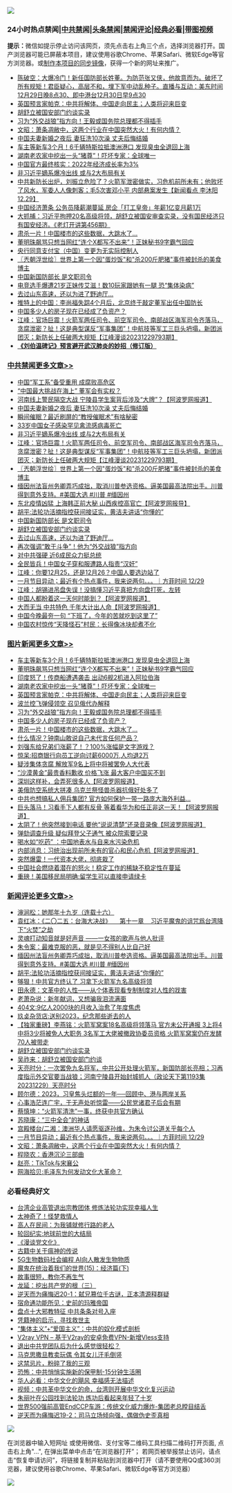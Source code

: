 ![](https://raw.githubusercontent.com/jsvpn/jsproxy/dev/64photo/fqnews-qr.jpg)

<div id="tt">
<h3>24小时热点禁闻|<a href="#%E4%B8%AD%E5%85%B1%E7%A6%81%E9%97%BB%E6%9B%B4%E5%A4%9A%E6%96%87%E7%AB%A0">中共禁闻</a>|<a href="#%E5%9B%BE%E7%89%87%E6%96%B0%E9%97%BB%E6%9B%B4%E5%A4%9A%E6%96%87%E7%AB%A0">头条禁闻</a>|<a href="#%E6%96%B0%E9%97%BB%E8%AF%84%E8%AE%BA%E6%9B%B4%E5%A4%9A%E6%96%87%E7%AB%A0">禁闻评论|<a href="#%E5%BF%85%E7%9C%8B%E7%BB%8F%E5%85%B8%E5%A5%BD%E6%96%87">经典必看</a>|<a href="https://fan1.xyz/3" target="_blank">带图视频</a></h3>
<div><b>提示：</b>微信如提示停止访问该网页，须先点击右上角三个点，选择浏览器打开。国产浏览器可能已屏蔽本项目，建议使用谷歌Chrome、苹果Safari、微软Edge等官方浏览器。或<a href="%E5%88%B6%E4%BD%9Cgit%E7%A6%81%E9%97%BB%E9%95%9C%E5%83%8F.md">制作本项目的同步镜像</a>，获得一个新的网址来推广。</div>
<ul>

<li><a href="/sohnews/20231230/1980921.md">陈破空：大爆冷门！新任国防部长姓董。为防范张又侠，他故意而为。破坏了所有规矩！君臣疑心，高层不和，埋下军中动乱种子。直播与互动：美东时间12月29日晚8点30、即中港台12月30日早9点30</a></li>
<li><a href="/topimagenews/20231230/1981063.md">英国预言家帕克：中共将解体、中国走向民主；人类将迎来巨变</a></li>
<li><a href="/comments/20231230/1979630.md">胡舒立被国安部门约谈实录</a></li>
<li><a href="/topimagenews/20231230/1981020.md">习为“外交战狼”指方向！王毅或国务院总理都不得插手</a></li>
<li><a href="/comments/20231230/1980922.md">文昭：萧条凋敝中，这两个行业在中国突然大火！有何内情？</a></li>
<li><a href="/cbnews/20231230/1981107.md">中国夫妻新婚之夜后 妻狂洗10次澡 丈夫后悔结婚</a></li>
<li><a href="/topimagenews/20231230/1981192.md">车主等新车3个月！6千辆特斯拉抵澳洲港口 发现臭虫全退回上海</a></li>
<li><a href="/topimagenews/20231230/1981136.md">湖南老农家中挖出一头“猪尊”！吓坏专家：全球唯一</a></li>
<li><a href="/headline/20231230/1980868.md">中国官方最终核实：2022年经济成长率为3%</a></li>
<li><a href="/cbnews/20231230/1981083.md">非习近平嫡系爆冷出线 或与2大布局有关</a></li>
<li><a href="/sohnews/20231230/1980948.md">中共新防长出炉，刘振立危险了？火箭军泄密做实，习危机前所未有；他败坏了风水，军委人人像刺客；毛5次害邓小平 内部悬案发生【新闻看点 李沐阳12.29】</a></li>
<li><a href="/baitai/20231230/1980874.md">中国经济萧条 公务员降薪潮蔓延 房企「打工皇帝」年薪1亿变月薪1万</a></li>
<li><a href="/sohnews/20231230/1981143.md">大抓捕：习近平拘押20名高级将领，胡舒立被国安审查实录，没有国民经济只有国安经济。《老灯开讲第456期》</a></li>
<li><a href="/topimagenews/20231230/1980979.md">肃杀一片！中国楼市的这些数据，大跳水了…</a></li>
<li><a href="/topimagenews/20231230/1981191.md">董明珠飙骂只想当网红“连个X都写不出来”！正妹秘书9字霸气回应</a></li>
<li><a href="/itnews/20231230/1981213.md">央行同意支付宝（中国）变更为无实际控制人</a></li>
<li><a href="/cbnews/20231230/1981079.md">〖兲朝浮世绘〗世界上第一个因&quot;蛋炒饭&quot;和&quot;杀200斤肥猪&quot;事件被封杀的美食博主</a></li>
<li><a href="/cbnews/20231230/1981035.md">中国新国防部长 是文职司令</a></li>
<li><a href="/cnnews/20231230/1981140.md">电竞选手爆遭21岁正妹传艾滋！数10玩家跟她有一腿 恐“集体染病”</a></li>
<li><a href="/cbnews/20231230/1980980.md">去过山东高速，还以为进了野迪厅…</a></li>
<li><a href="/headline/20231230/1980873.md">推特上的中国：李尚福失踪4个月后，北京终于敲定董军出任中国防长</a></li>
<li><a href="/topimagenews/20231230/1981019.md">中国多少人的房子现在已经成了负资产？</a></li>
<li><a href="/cbnews/20231230/1981082.md">江峰：官场巨震！火箭军两任司令、前空军司令、南部战区海军司令齐落马，贪腐泄密？扯！这是典型谋反“军事集团”！中航技等军工三巨头坍塌，新团派团灭；新防长上任破两大规矩【江峰漫谈20231229793期】</a></li>
<li><b><a href="/comments/20200207/1272816.md" target="_blank">《刘伯温碑记》预言避开武汉肺炎的妙招（修订版）</a></b></li>
</ul>
</div>

<div class="catlist">
<h3><a href="/cbnews/" target="_blank">中共禁闻</a><span><a href="/cbnews/" target="_blank" rel="nofollow">更多文章>></a></span></h3>
<ul>
<li><a href="/cbnews/20231230/1981128.md" target="_blank">中国“军工系”备受重用 成腐败高危区</a></li>
<li><a href="/cbnews/20231230/1981127.md" target="_blank">“中国最大挑战在海上” 董军会有实权？</a></li>
<li><a href="/cbnews/20231230/1981126.md" target="_blank">河南线上警民隔空大战 宁陵县学生案背后涉及“大牌”？【阿波罗网报道】</a></li>
<li><a href="/cbnews/20231230/1981107.md" target="_blank">中国夫妻新婚之夜后 妻狂洗10次澡 丈夫后悔结婚</a></li>
<li><a href="/cbnews/20231230/1981106.md" target="_blank">瞬间催眠？最近刷屏的“教授催眠术”有啥秘密</a></li>
<li><a href="/cbnews/20231230/1981105.md" target="_blank">33岁中国女子感染罕见禽流感病毒死亡</a></li>
<li><a href="/cbnews/20231230/1981083.md" target="_blank">非习近平嫡系爆冷出线 或与2大布局有关</a></li>
<li><a href="/cbnews/20231230/1981082.md" target="_blank">江峰：官场巨震！火箭军两任司令、前空军司令、南部战区海军司令齐落马，贪腐泄密？扯！这是典型谋反“军事集团”！中航技等军工三巨头坍塌，新团派团灭；新防长上任破两大规矩【江峰漫谈20231229793期】</a></li>
<li><a href="/cbnews/20231230/1981079.md" target="_blank">〖兲朝浮世绘〗世界上第一个因&quot;蛋炒饭&quot;和&quot;杀200斤肥猪&quot;事件被封杀的美食博主</a></li>
<li><a href="/comments/20231230/1981074.md" target="_blank">缅因州法盲州务卿弄巧成拙，取消川普参选资格。逼美国最高法院出手。川普得到意外支持。#美国大选 #川普 #缅因州</a></li>
<li><a href="/cbnews/20231230/1981064.md" target="_blank">东北疫情凶猛 上海韩正前大秘 山西疾控高官亡【阿波罗网报导】</a></li>
<li><a href="/comments/20231230/1981057.md" target="_blank">胡平:法轮功活摘指控获间接证实，黄洁夫讲话“你懂的”</a></li>
<li><a href="/cbnews/20231230/1981035.md" target="_blank">中国新国防部长 是文职司令</a></li>
<li><a href="/comments/20231230/1979630.md" target="_blank">胡舒立被国安部门约谈实录</a></li>
<li><a href="/cbnews/20231230/1980980.md" target="_blank">去过山东高速，还以为进了野迪厅…</a></li>
<li><a href="/cbnews/20231230/1980956.md" target="_blank">再次强调“敢于斗争”！他为“外交战狼”指方向</a></li>
<li><a href="/cbnews/20231230/1980955.md" target="_blank">对中共强硬 近6成民众力挺总统</a></li>
<li><a href="/cbnews/20231230/1980954.md" target="_blank">全民皆兵！中国女子穿和服遭路人指责“汉奸”</a></li>
<li><a href="/cbnews/20231230/1980931.md" target="_blank">江峰：你要12月25，还是12月26？中国人要选边站了</a></li>
<li><a href="/comments/20231230/1980924.md" target="_blank">一月节目异动；最近有个热点事件，我来说两句。。。｜方菲时间 12/29</a></li>
<li><a href="/cbnews/20231230/1980909.md" target="_blank">江峰：胡锡进吊盘失误！没搞懂习近平真把方向盘打死，左转</a></li>
<li><a href="/cbnews/20231230/1980899.md" target="_blank">中国人都盼着这一天何时能到？【阿波罗网报道】</a></li>
<li><a href="/cbnews/20231230/1980898.md" target="_blank">大而无当 中共特色 千年大计出人命【阿波罗网报道】</a></li>
<li><a href="/cbnews/20231230/1980840.md" target="_blank">中国今晚最夯一句 “下班了，今年的苦就吃到这里了”</a></li>
<li><a href="/cbnews/20231230/1980804.md" target="_blank">中国农村惊传“天降怪石”村民：长得像冰块却煮不化</a></li>

</ul>
</div>
<div class="catlist">
<h3><a href="/topimagenews/" target="_blank">图片新闻</a><span><a href="/topimagenews/" target="_blank" rel="nofollow">更多文章>></a></span></h3>
<ul>
<li><a href="/topimagenews/20231230/1981192.md" target="_blank">车主等新车3个月！6千辆特斯拉抵澳洲港口 发现臭虫全退回上海</a></li>
<li><a href="/topimagenews/20231230/1981191.md" target="_blank">董明珠飙骂只想当网红“连个X都写不出来”！正妹秘书9字霸气回应</a></li>
<li><a href="/topimagenews/20231230/1981185.md" target="_blank">印度怒了！传商船遭遇袭击 出动6舰2机进入阿拉伯海</a></li>
<li><a href="/topimagenews/20231230/1981136.md" target="_blank">湖南老农家中挖出一头“猪尊”！吓坏专家：全球唯一</a></li>
<li><a href="/topimagenews/20231230/1981063.md" target="_blank">英国预言家帕克：中共将解体、中国走向民主；人类将迎来巨变</a></li>
<li><a href="/topimagenews/20231230/1981054.md" target="_blank">波兰控飞弹侵领空 召见俄代办解释</a></li>
<li><a href="/topimagenews/20231230/1981020.md" target="_blank">习为“外交战狼”指方向！王毅或国务院总理都不得插手</a></li>
<li><a href="/topimagenews/20231230/1981019.md" target="_blank">中国多少人的房子现在已经成了负资产？</a></li>
<li><a href="/topimagenews/20231230/1980979.md" target="_blank">肃杀一片！中国楼市的这些数据，大跳水了…</a></li>
<li><a href="/topimagenews/20231230/1980978.md" target="_blank">什么情况？钟南山敢说自己未代言任何产品？</a></li>
<li><a href="/topimagenews/20231230/1980953.md" target="_blank">刘强东给兄弟们涨薪了！？100%涨幅是文字游戏？</a></li>
<li><a href="/topimagenews/20231230/1980952.md" target="_blank">惊呆:招商银行向员工逆向讨薪6000万,人均退2万</a></li>
<li><a href="/topimagenews/20231230/1980821.md" target="_blank">疑涉集体贪腐 解放军9名上将中将被罢免人大代表</a></li>
<li><a href="/topimagenews/20231229/1980787.md" target="_blank">“沙漠黄金”最贵香料歉收 价格飞涨 最大客户中国买不到</a></li>
<li><a href="/topimagenews/20231229/1980694.md" target="_blank">深圳这样补，会弄死很多人【阿波罗网报道】</a></li>
<li><a href="/topimagenews/20231229/1980655.md" target="_blank">美俄防空系统大拼凑 乌克兰祭怪兽杀器抗俄好处多了</a></li>
<li><a href="/topimagenews/20231229/1980606.md" target="_blank">中共也想搞私人佣兵集团? 官方如何保护一带一路庞大海外利益…</a></li>
<li><a href="/topimagenews/20231229/1980569.md" target="_blank">巨头落马！习看手下人都有反骨 等着看华为和任正非这一天！【阿波罗网报道】</a></li>
<li><a href="/topimagenews/20231229/1980545.md" target="_blank">太阴了！他突然接到电话 要他“说说清楚”还录音录像【阿波罗网报道】</a></li>
<li><a href="/topimagenews/20231229/1980487.md" target="_blank">弹劾调查升级 疑似拜登父子通气 被众院索要记录</a></li>
<li><a href="/topimagenews/20231229/1980486.md" target="_blank">喝水如“吃药” ：中国地表水与自来水污染危机</a></li>
<li><a href="/topimagenews/20231229/1980464.md" target="_blank">内部消息：习统治出现前所未有的官心和民心危机【阿波罗网报道】</a></li>
<li><a href="/topimagenews/20231229/1980463.md" target="_blank">突然爆雷！一代资本大佬，彻底栽了</a></li>
<li><a href="/topimagenews/20231229/1980462.md" target="_blank">中国社会燃烧着潜在的怒火！稳定工作的稀缺不稳定性在蔓延</a></li>
<li><a href="/topimagenews/20231229/1980437.md" target="_blank">重磅！美国移民局明确:留学生可以直接申请绿卡</a></li>

</ul>
</div>
<div class="catlist">
<h3><a href="/comments/" target="_blank">新闻评论</a><span><a href="/comments/" target="_blank" rel="nofollow">更多文章>></a></span></h3>
<ul>
<li><a href="/comments/20231230/1981187.md" target="_blank">渖涧松：她那年十九岁（连载十六）</a></li>
<li><a href="/comments/20231230/1981177.md" target="_blank">袁红冰：《二〇二五：台海大决战》     第十一章    习近平魔鬼的诅咒爲台湾降下“火焚”之劫</a></li>
<li><a href="/comments/20231230/1981150.md" target="_blank">灵魂打动知音就是好声音 ——一女孩的歌声与他人批评</a></li>
<li><a href="/comments/20231230/1981111.md" target="_blank">朱令案：最难克服的恶，就是见不得别人比自己好</a></li>
<li><a href="/comments/20231230/1981074.md" target="_blank">缅因州法盲州务卿弄巧成拙，取消川普参选资格。逼美国最高法院出手。川普得到意外支持。#美国大选 #川普 #缅因州</a></li>
<li><a href="/comments/20231230/1981057.md" target="_blank">胡平:法轮功活摘指控获间接证实，黄洁夫讲话“你懂的”</a></li>
<li><a href="/comments/20231230/1981043.md" target="_blank">够狠！中共官方终认了 习拿下火箭军九名高级将领</a></li>
<li><a href="/comments/20231230/1981042.md" target="_blank">田永德：文革中的人性——从个体表现看专制制度对人性的戕害</a></li>
<li><a href="/comments/20231230/1981041.md" target="_blank">老萧杂说：新年献词，又想骗我泪流满面</a></li>
<li><a href="/comments/20231230/1981040.md" target="_blank">404文:9亿人2000块的月收入治愈了年度焦虑</a></li>
<li><a href="/comments/20231230/1981039.md" target="_blank">玖奌杂货店:送别2023，纪念那些逝去的人</a></li>
<li><a href="/comments/20231230/1981033.md" target="_blank">【独家重磅】李燕铭：火箭军窝案18名高级将领落马 官方未公开通报 3上将4中将3少将被免人大职务 3名军工大佬被撤政协委员资格 火箭军窝案仍在发酵70人被带走</a></li>
<li><a href="/comments/20231230/1979630.md" target="_blank">胡舒立被国安部门约谈实录</a></li>
<li><a href="/comments/20231230/1981023.md" target="_blank">吴祚来：胡舒立被国安部门约谈</a></li>
<li><a href="/comments/20231230/1981018.md" target="_blank">天亮时分：一次罢免九名将军，中共公开处理火箭军，新国防部长亮相；习再度指示外交官要当战狼；河南宁陵县开始封城抓人（政论天下第1193集 20231229）天亮时分</a></li>
<li><a href="/comments/20231230/1980996.md" target="_blank">顾尔德：2023，习皇焦头烂额的一年──回顾中、港与两岸关系</a></li>
<li><a href="/comments/20231230/1980995.md" target="_blank">心事浩茫连广宇，于无声处听惊雷——公民党诸君子后会有期</a></li>
<li><a href="/comments/20231230/1980994.md" target="_blank">蔡慎坤：“火箭军清洗”一事，终获中共官方确认</a></li>
<li><a href="/comments/20231230/1980993.md" target="_blank">苏晓康：“三中全会”的神话</a></li>
<li><a href="/comments/20231230/1980963.md" target="_blank">宫殿楼台/二湘：澳洲华人请愿驱逐孙维，为朱令讨公道关乎每个人</a></li>
<li><a href="/comments/20231230/1980924.md" target="_blank">一月节目异动；最近有个热点事件，我来说两句。。。｜方菲时间 12/29</a></li>
<li><a href="/comments/20231230/1980922.md" target="_blank">文昭：萧条凋敝中，这两个行业在中国突然大火！有何内情？</a></li>
<li><a href="/comments/20231230/1980902.md" target="_blank">程晓农：香港沉沦三部曲</a></li>
<li><a href="/comments/20231230/1980901.md" target="_blank">赵亮：TikTok与宋襄公</a></li>
<li><a href="/comments/20231230/1980900.md" target="_blank">网海拾贝:毛泽东为何发动文化大革命？</a></li>

</ul>
</div>

<div class="catlist">
<h3>必看经典好文</h3>
<ul>
<li><a href="/comments/20200528/1335859.md" target="_blank">台湾企业高管退出宗教团体 修炼法轮功实现幸福人生</a></li>
<li><a href="/ccpdope/20200907/1392129.md" target="_blank">太神奇了！怪梦救情人</a></li>
<li><a href="/tculture/20121023/72121.md" target="_blank">高人在民间：为我铺就修行路的老人</a></li>
<li><a href="/comments/20200920/582873.md" target="_blank">轮回纪实:地球前世的大结局</a></li>
<li><a href="/comments/20200521/783167.md" target="_blank">《漫谈党文化》</a></li>
<li><a href="/ccpdope/20200531/1337409.md" target="_blank">古籍中关于瘟神的传说</a></li>
<li><a href="/topimagenews/20200527/1335347.md" target="_blank">5G生物数码社会编程 AI向人散发生物物质</a></li>
<li><a href="/topimagenews/20180610/955499.md" target="_blank">魔鬼在统治着我们的世界(15)：经济篇(下)</a></li>
<li><a href="/funmedia/20210802/1598610.md" target="_blank">故事很短，教你不再生气</a></li>
<li><a href="/comments/20200929/1405201.md" target="_blank">龙延：挖出共产党的根（三）</a></li>
<li><a href="/tculture/20190304/1091076.md" target="_blank">逆天而为痛悔迟20-1：弑兄篡位千古谜，正本清源释群疑</a></li>
<li><a href="/cbnews/20180711/970353.md" target="_blank">宿命通功能所见：史前的玛雅帝国</a></li>
<li><a href="/cbnews/20190701/1151453.md" target="_blank">盘点十大邪教特征 中共条条对号入座</a></li>
<li><a href="/tculture/xiulian/20150708/421752.md" target="_blank">凭籍神的启示，寻找救世主</a></li>
<li><a href="/comments/20201007/1409565.md" target="_blank">“集体主义”+“爱国主义”：中共的奴化模式剖析</a></li>
<li><a href="/comments/20210402/1257608.md" target="_blank">V2ray VPN &#8211; 基于V2ray的安卓免费VPN-新增Vless支持</a></li>
<li><a href="/comments/20220806/1768236.md" target="_blank">退出中共党团队后为什么感觉很轻松？</a></li>
<li><a href="/lifebaike/20180921/1001202.md" target="_blank">马克思撒旦教卖玩偶 令其女儿汗毛倒竖</a></li>
<li><a href="/yule/20210123/1473216.md" target="_blank">这禁忌片，粉碎了我的三观</a></li>
<li><a href="/baitai/20200711/1359005.md" target="_blank">恐怖：中共悄悄实施新的保甲制-15分钟生活圈</a></li>
<li><a href="/comments/20220220/1694796.md" target="_blank">华人必看：中华文化的飓风 幸福感无法描述</a></li>
<li><a href="/comments/20220119/1681422.md" target="_blank">视频：中共革中华文化的命，台湾则开展中华文化复兴运动</a></li>
<li><a href="/comments/20210720/1488271.md" target="_blank">朱丽叶在公园找到法轮功 炼功后看起来年轻了十岁</a></li>
<li><a href="/comments/20220728/1764121.md" target="_blank">世界500强前高管EndCCP车游：传统文化威力爆炸-集团老总瞠目结舌</a></li>
<li><a href="/tculture/20190304/1091074.md" target="_blank">逆天而为痛悔迟19-2：司马立场倾向强，偶做伪史歪真相</a></li>

</ul>
</div>

![](https://raw.githubusercontent.com/jsvpn/jsproxy/dev/64photo/fqnews-qr.jpg)

在浏览器中输入短网址 或使用微信、支付宝等二维码工具扫描二维码打开页面, 点击右上角"...", 在弹出菜单中点击“在浏览器打开”； 若网页被举报禁止访问，请点击“恢复申请访问”，将链接复制并粘贴到浏览器中打开（请不要使用QQ或360浏览器，建议使用谷歌Chrome、苹果Safari、微软Edge等官方浏览器）

![](https://raw.githubusercontent.com/jsvpn/jsproxy/dev/64photo/wx.jpg)